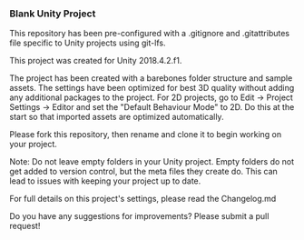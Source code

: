### Blank Unity Project ### 

This repository has been pre-configured with a .gitignore and .gitattributes file specific to Unity projects using git-lfs. 

This project was created for Unity 2018.4.2.f1.

The project has been created with a barebones folder structure and sample assets.  The settings have been optimized for best 3D quality without adding any additional packages to the project.
For 2D projects, go to Edit -> Project Settings -> Editor and set the "Default Behaviour Mode" to 2D.  Do this at the start so that imported assets are optimized automatically.

Please fork this repository, then rename and clone it to begin working on your project. 

Note:  Do not leave empty folders in your Unity project.  Empty folders do not get added to version control, but the meta files they create do.  This can lead to issues with keeping your project up to date.

For full details on this project's settings, please read the Changelog.md
 
Do you have any suggestions for improvements? Please submit a pull request!
